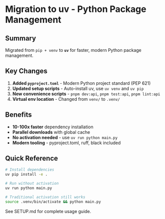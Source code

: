 # Migration to uv - Python Package Management

## Summary

Migrated from `pip + venv` to **`uv`** for faster, modern Python package management.

## Key Changes

1. **Added `pyproject.toml`** - Modern Python project standard (PEP 621)
2. **Updated setup scripts** - Auto-install uv, use `uv venv` and `uv pip`
3. **New convenience scripts** - `pnpm dev:api`, `pnpm test:api`, `pnpm lint:api`
4. **Virtual env location** - Changed from `venv/` to `.venv/`

## Benefits

- **10-100x faster** dependency installation
- **Parallel downloads** with global cache
- **No activation needed** - use `uv run python main.py`
- **Modern tooling** - pyproject.toml, ruff, black included

## Quick Reference

```bash
# Install dependencies
uv pip install -e .

# Run without activation
uv run python main.py

# Traditional activation still works
source .venv/bin/activate && python main.py
```

See SETUP.md for complete usage guide.
